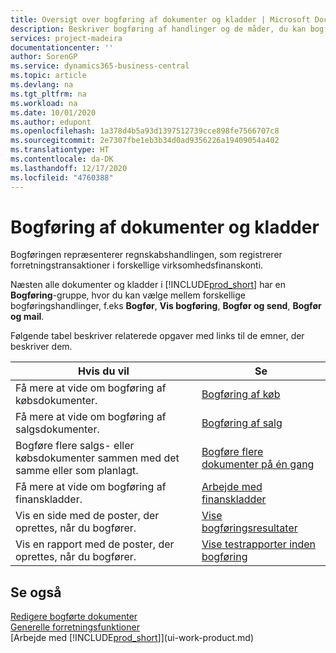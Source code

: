 ```yaml
---
title: Oversigt over bogføring af dokumenter og kladder | Microsoft Docs
description: Beskriver bogføring af handlinger og de måder, du kan bogføre dokumenter og kladder.
services: project-madeira
documentationcenter: ''
author: SorenGP
ms.service: dynamics365-business-central
ms.topic: article
ms.devlang: na
ms.tgt_pltfrm: na
ms.workload: na
ms.date: 10/01/2020
ms.author: edupont
ms.openlocfilehash: 1a378d4b5a93d1397512739cce898fe7566707c8
ms.sourcegitcommit: 2e7307fbe1eb3b34d0ad9356226a19409054a402
ms.translationtype: HT
ms.contentlocale: da-DK
ms.lasthandoff: 12/17/2020
ms.locfileid: "4760388"
---
```

# <a name="posting-documents-and-journals"></a>Bogføring af dokumenter og kladder
Bogføringen repræsenterer regnskabshandlingen, som registrerer forretningstransaktioner i forskellige virksomhedsfinanskonti.

Næsten alle dokumenter og kladder i [!INCLUDE[prod_short](includes/prod_short.md)] har en **Bogføring**-gruppe, hvor du kan vælge mellem forskellige bogføringshandlinger, f.eks **Bogfør**, **Vis bogføring**, **Bogfør og send**, **Bogfør og mail**.

Følgende tabel beskriver relaterede opgaver med links til de emner, der beskriver dem.

| Hvis du vil | Se |
| --- | --- |
| Få mere at vide om bogføring af købsdokumenter. |[Bogføring af køb](ui-post-purchases.md) |
| Få mere at vide om bogføring af salgsdokumenter. |[Bogføring af salg](ui-post-sales.md) |
| Bogføre flere salgs- eller købsdokumenter sammen med det samme eller som planlagt.|[Bogføre flere dokumenter på én gang](ui-batch-posting.md)|
| Få mere at vide om bogføring af finanskladder. |[Arbejde med finanskladder](ui-work-general-journals.md) |
| Vis en side med de poster, der oprettes, når du bogfører. |[Vise bogføringsresultater](ui-how-preview-post-results.md) |
| Vis en rapport med de poster, der oprettes, når du bogfører. |[Vise testrapporter inden bogføring](ui-how-view-test-reports-posting.md) |

## <a name="see-also"></a>Se også
[Redigere bogførte dokumenter](across-edit-posted-document.md)  
[Generelle forretningsfunktioner](ui-across-business-areas.md)  
[Arbejde med [!INCLUDE[prod_short](includes/prod_short.md)]](ui-work-product.md)
